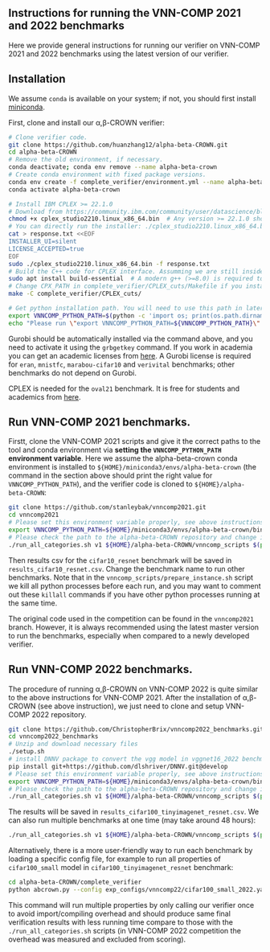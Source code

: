 Instructions for running the VNN-COMP 2021 and 2022 benchmarks
----------------

Here we provide general instructions for running our verifier on VNN-COMP 2021 and 2022
benchmarks using the latest version of our verifier.

## Installation

We assume `conda` is
available on your system; if not, you should first install
[miniconda](https://docs.conda.io/en/latest/miniconda.html).

First, clone and install our α,β-CROWN verifier:

```bash
# Clone verifier code.
git clone https://github.com/huanzhang12/alpha-beta-CROWN.git
cd alpha-beta-CROWN
# Remove the old environment, if necessary.
conda deactivate; conda env remove --name alpha-beta-crown
# Create conda environment with fixed package versions.
conda env create -f complete_verifier/environment.yml --name alpha-beta-crown
conda activate alpha-beta-crown

# Install IBM CPLEX >= 22.1.0
# Download from https://community.ibm.com/community/user/datascience/blogs/xavier-nodet1/2020/07/09/cplex-free-for-students
chmod +x cplex_studio2210.linux_x86_64.bin  # Any version >= 22.1.0 should work. Change executable name here.
# You can directly run the installer: ./cplex_studio2210.linux_x86_64.bin; the response.txt created below is for non-interactive installation.
cat > response.txt <<EOF
INSTALLER_UI=silent
LICENSE_ACCEPTED=true
EOF
sudo ./cplex_studio2210.linux_x86_64.bin -f response.txt
# Build the C++ code for CPLEX interface. Assumming we are still inside the alpha-beta-CROWN folder.
sudo apt install build-essential  # A modern g++ (>=8.0) is required to compile the code.
# Change CPX_PATH in complete_verifier/CPLEX_cuts/Makefile if you installed CPlex to a non-default location, like inside your home folder.
make -C complete_verifier/CPLEX_cuts/

# Get python installation path. You will need to use this path in later steps.
export VNNCOMP_PYTHON_PATH=$(python -c 'import os; print(os.path.dirname(os.path.realpath("/proc/self/exe")))')
echo "Please run \"export VNNCOMP_PYTHON_PATH=${VNNCOMP_PYTHON_PATH}\" before you run vnncomp scripts."
```

Gurobi should be automatically installed via the command above, and you need to
activate it using the `grbgetkey` command. If you work in academia you can get an academic licenses
from [here](http://www.gurobi.com/academia/for-universities). A Gurobi license is required for
`eran`, `mnistfc`, `marabou-cifar10` and `verivital` benchmarks; other
benchmarks do not depend on Gurobi.

CPLEX is needed for the `oval21` benchmark. It is free for students and
academics from
[here](https://community.ibm.com/community/user/datascience/blogs/xavier-nodet1/2020/07/09/cplex-free-for-students).

## Run VNN-COMP 2021 benchmarks.

Firstt, clone the VNN-COMP 2021 scripts and give it the correct paths to the
tool and conda environment via **setting the `VNNCOMP_PYTHON_PATH` environment
variable**. Here we assume the alpha-beta-crown conda environment is installed
to `${HOME}/miniconda3/envs/alpha-beta-crown` (the command in the section above
should print the right value for `VNNCOMP_PYTHON_PATH`), and the verifier code
is cloned to `${HOME}/alpha-beta-CROWN`:

```bash
git clone https://github.com/stanleybak/vnncomp2021.git
cd vnncomp2021
# Please set this environment variable properly, see above instructions
export VNNCOMP_PYTHON_PATH=${HOME}/miniconda3/envs/alpha-beta-crown/bin
# Please check the path to the alpha-beta-CROWN repository and change it accordingly
./run_all_categories.sh v1 ${HOME}/alpha-beta-CROWN/vnncomp_scripts $(pwd) results_cifar10_resnet.csv "cifar10_resnet" 0  # Example to run the CIFAR10_ResNet benchmark
```

Then results csv for the `cifar10_resnet` benchmark will be saved in
`results_cifar10_resnet.csv`. Change the benchmark name to run other
benchmarks. Note that in the `vnncomp_scripts/prepare_instance.sh` script we
kill all python processes before each run, and you may want to comment out
these `killall` commands if you have other python processes running at the same
time.

The original code used in the competition can be found in the `vnncomp2021`
branch. However, it is always recommended using the latest master version to
run the benchmarks, especially when compared to a newly developed verifier.

## Run VNN-COMP 2022 benchmarks.

The procedure of running α,β-CROWN on VNN-COMP 2022 is quite similar to the
above instructions for VNN-COMP 2021. After the installation of
α,β-CROWN (see above instruction), we just need to clone and setup
VNN-COMP 2022 repository.

```bash
git clone https://github.com/ChristopherBrix/vnncomp2022_benchmarks.git
cd vnncomp2022_benchmarks
# Unzip and download necessary files
./setup.sh
# install DNNV package to convert the vgg model in vggnet16_2022 benchmark
pip install git+https://github.com/dlshriver/DNNV.git@develop
# Please set this environment variable properly, see above instructions
export VNNCOMP_PYTHON_PATH=${HOME}/miniconda3/envs/alpha-beta-crown/bin
# Please check the path to the alpha-beta-CROWN repository and change it accordingly
./run_all_categories.sh v1 ${HOME}/alpha-beta-CROWN/vnncomp_scripts $(pwd) results_cifar100_tinyimagenet_resnet.csv ./counterexamples "cifar100_tinyimagenet_resnet" all  # Example to run the cifar100_tinyimagenet_resnet benchmark
```

The results will be saved in `results_cifar100_tinyimagenet_resnet.csv`. We can also
run multiple benchmarks at one time (may take around 48 hours):

```bash
./run_all_categories.sh v1 ${HOME}/alpha-beta-CROWN/vnncomp_scripts $(pwd) all_results.csv ./counterexamples "oval21 tllverifybench carvana_unet_2022 cifar_biasfield collins_rul_cnn mnist_fc nn4sys reach_prob_density vggnet16_2022 rl_benchmarks sri_resnet_a sri_resnet_b cifar100_tinyimagenet_resnet acasxu cifar2020" all 2>&1 | tee stdout.log
```

Alternatively, there is a more user-friendly way to run each benchmark by
loading a specific config file, for example to run all properties of `cifar100_small`
model in `cifar100_tinyimagenet_resnet` benchmark:

```bash
cd alpha-beta-CROWN/complete_verifier
python abcrown.py --config exp_configs/vnncomp22/cifar100_small_2022.yaml
```

This command will run multiple properties by only calling our verifier once
to avoid import/compiling overhead and should produce same final verification results
with less running time compare to those with the `./run_all_categories.sh` scripts
(in VNN-COMP 2022 competition the overhead was measured and excluded from scoring).

